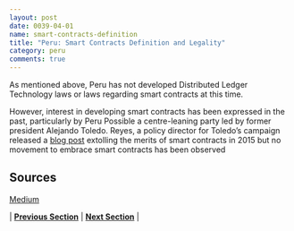```yaml
---
layout: post
date: 0039-04-01
name: smart-contracts-definition
title: "Peru: Smart Contracts Definition and Legality"
category: peru
comments: true
---
```

As mentioned above, Peru has not developed Distributed Ledger Technology laws or laws regarding smart contracts at this time.

However, interest in developing smart contracts has been expressed in the past, particularly by Peru Possible a centre-leaning party led by former president Alejando Toledo. Reyes, a policy director for Toledo’s campaign released a [blog post](https://medium.com/competitividad-y-desarrollo/es-posible-revertir-la-desconfianza-9e096aff362c) extolling the merits of smart contracts in 2015 but no movement to embrace smart contracts has been observed 

Sources  
-- 
[Medium](https://medium.com/competitividad-y-desarrollo/es-posible-revertir-la-desconfianza-9e096aff362c)


| **[Previous Section]( https://neo-project.github.io/global-blockchain-compliance-hub//peru/peru-final-liability.html)** | **[Next Section]( https://neo-project.github.io/global-blockchain-compliance-hub//peru/peru-dispute-resolution.html)** |
